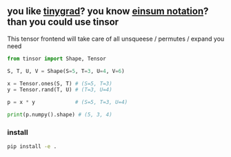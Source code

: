 
## you like [tinygrad](https://github.com/tinygrad/tinygrad)? you know [einsum notation](https://rockt.github.io/2018/04/30/einsum)? than you could use tinsor

This tensor frontend will take care of all unsqueese / permutes / expand you need


```python
from tinsor import Shape, Tensor

S, T, U, V = Shape(S=5, T=3, U=4, V=6)

x = Tensor.ones(S, T) # (S=5, T=3)
y = Tensor.rand(T, U) # (T=3, U=4)

p = x * y             # (S=5, T=3, U=4)

print(p.numpy().shape) # (5, 3, 4)
```

### install

```bash
pip install -e .
```
